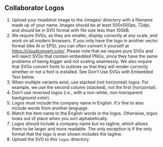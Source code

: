 ## Collaborator Logos
1. Upload your headshot image to the /images/ directory with a filename made up of your name. Images should be at least 500x500px, 72dpi, and should be in SVG format with file size less than 100kB.
2. We require SVGs, as they are smaller, display correctly at any scale, and work on all modern browsers. If you only have the logo in another vector format (like AI or EPS), you can often convert it yourself at https://cloudconvert.com/. Please note that we require pure SVGs and will reject SVGs that contain embedded PNGs, since they have the same problems of being bigger and not scaling seamlessly. We also require that SVGs convert fonts to outlines so that they will render correctly whether or not a font is installed. See Don't Use SVGs with Embedded Text below.
3. When multiple variants exist, use stacked (not horizontal) logos. For example, we use the second column (stacked), not the first (horizontal).
4. Don't use reversed logos (i.e., with a non-white, non-transparent background color).
5. Logos must include the company name in English. It's fine to also include words from another language. 
6. Match the item name to the English words in the logos. Otherwise, logos looks out of place when you sort alphabetically.
7. Logos should include a company name but no tagline, which allows them to be larger and more readable. The only exception is if the only format that the logo is ever shown includes the tagline.
8. Upload the SVG to this `logos` directory.
